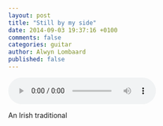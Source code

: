 ```yaml
---
layout: post
title: "Still by my side"
date: 2014-09-03 19:37:16 +0100
comments: false
categories: guitar
author: Alwyn Lombaard
published: false
---
```


<audio controls>
  <source src="/music/Still_by_my_side_Irish_Traditional_20140903_190251.mp3" type="audio/mpeg">
</audio>

An Irish traditional


